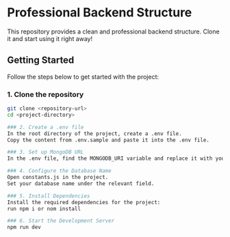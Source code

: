 # Professional Backend Structure

This repository provides a clean and professional backend structure. Clone it and start using it right away!

## Getting Started

Follow the steps below to get started with the project:

### 1. Clone the repository

```bash
git clone <repository-url>
cd <project-directory>

### 2. Create a .env file
In the root directory of the project, create a .env file.
Copy the content from .env.sample and paste it into the .env file.

### 3. Set up MongoDB URL
In the .env file, find the MONGODB_URI variable and replace it with your MongoDB connection string

### 4. Configure the Database Name
Open constants.js in the project.
Set your database name under the relevant field.

### 5. Install Dependencies
Install the required dependencies for the project:
run npm i or nom install

### 6. Start the Development Server
npm run dev

